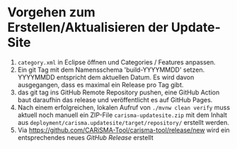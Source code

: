 # Vorgehen zum Erstellen/Aktualisieren der Update-Site

1. `category.xml` in Eclipse öffnen und Categories / Features anpassen.
2. Ein git Tag mit dem Namensschema 'build-YYYYMMDD' setzen. YYYYMMDD entspricht dem aktuellen Datum. Es wird davon ausgegangen, dass es maximal ein Release pro Tag gibt.
3. das git tag ins GitHub Remote Repository pushen, eine GitHub Action baut daraufhin das release und veröffentlicht es auf GitHub Pages.
4. Nach einem erfolgreichen, lokalen Aufruf von `./mvnw clean verify` muss aktuell noch manuell ein ZIP-File `carisma-updatesite.zip` mit dem Inhalt aus `deployment/carisma.updatesite/target/repository/` erstellt werden.
5. Via https://github.com/CARiSMA-Tool/carisma-tool/release/new wird ein entsprechendes neues _GitHub Release_ erstellt
